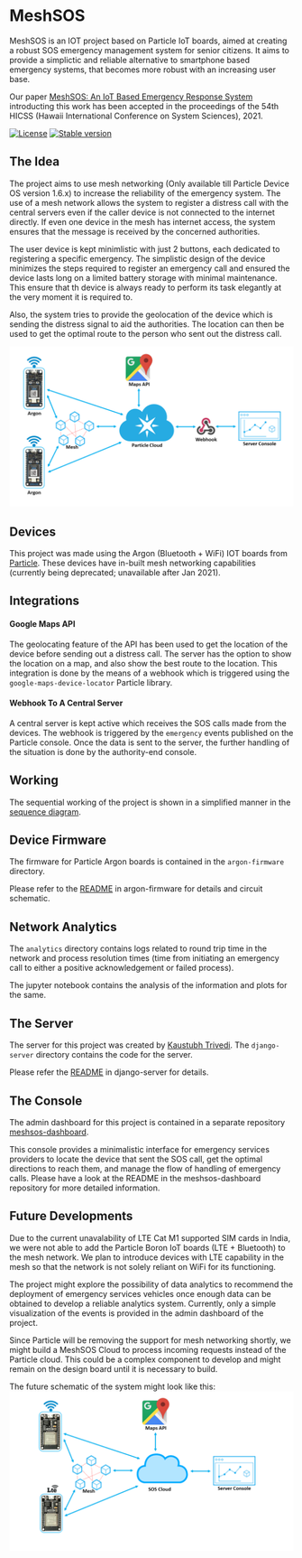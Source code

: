 # MeshSOS

MeshSOS is an IOT project based on Particle IoT boards, aimed at creating a robust SOS emergency management system for senior citizens. It aims to provide a simplictic and reliable alternative to smartphone based emergency systems, that becomes more robust with an increasing user base.

Our paper [MeshSOS: An IoT Based Emergency Response System](http://hdl.handle.net/10125/71089) introducting this work has been accepted in the proceedings of the 54th HICSS (Hawaii International Conference on System Sciences), 2021.

[![License](https://img.shields.io/github/license/bhavyejain/MeshSOS?style=plastic)](https://opensource.org/licenses/MIT) [![Stable version](https://img.shields.io/badge/Stable_version-v3.0.2-brightgreen.svg?style=plastic)](http://shields.io)

## The Idea
The project aims to use mesh networking (Only available till Particle Device OS version 1.6.x) to increase the reliability of the emergency system.
The use of a mesh network allows the system to register a distress call with the central servers even if the caller device is not connected to the internet directly.
If even one device in the mesh has internet access, the system ensures that the message is received by the concerned authorities.

The user device is kept minimlistic with just 2 buttons, each dedicated to registering a specific emergency. The simplistic design of the device minimizes the steps required to register an emergency call and ensured the device lasts long on a limited battery storage with minimal maintenance. This ensure that th device is always ready to perform its task elegantly at the very moment it is required to.

Also, the system tries to provide the geolocation of the device which is sending the distress signal to aid the authorities. The location can then be used to get the optimal route to the person who sent out the distress call.

<img src="images/schematic.png">

## Devices
This project was made using the Argon (Bluetooth + WiFi) IOT boards from [Particle](https://www.particle.io/).
These devices have in-built mesh networking capabilities (currently being deprecated; unavailable after Jan 2021).

## Integrations

#### Google Maps API
The geolocating feature of the API has been used to get the location of the device before sending out a distress call. The server has the option to show the location on a map, and also show the best route to the location. This integration is done by the means of a webhook which is triggered using the ```google-maps-device-locator``` Particle library.
#### Webhook To A Central Server
A central server is kept active which receives the SOS calls made from the devices. The webhook is triggered by the ```emergency``` events published on the Particle console. Once the data is sent to the server, the further handling of the situation is done by the authority-end console.

## Working
The sequential working of the project is shown in a simplified manner in the [sequence diagram](images/sequence-diagram.png).

## Device Firmware
The firmware for Particle Argon boards is contained in the `argon-firmware` directory. 

Please refer to the [README](argon-firmware/README.md) in argon-firmware for details and circuit schematic.

## Network Analytics
The `analytics` directory contains logs related to round trip time in the network and process resolution times
(time from initiating an emergency call to either a positive acknowledgement or failed process).

The jupyter notebook contains the analysis of the information and plots for the same.

## The Server
The server for this project was created by [Kaustubh Trivedi](https://github.com/codekaust).
The `django-server` directory contains the code for the server.

Please refer the [README](django-server/README.md) in django-server for details.

## The Console
The admin dashboard for this project is contained in a separate repository [meshsos-dashboard](https://github.com/bhavyejain/meshsos-dashboard).

This console provides a minimalistic interface for emergency services providers to locate the device that sent the SOS call, get the optimal directions to reach them, and manage the flow of handling of emergency calls. Please have a look at the README in the meshsos-dashboard repository for more detailed information.

## Future Developments
Due to the current unavalability of LTE Cat M1 supported SIM cards in India, we were not able to add the Particle Boron IoT boards (LTE + Bluetooth) to the mesh network. We plan to introduce devices with LTE capability in the mesh so that the network is not solely reliant on WiFi for its functioning.

The project might explore the possibility of data analytics to recommend the deployment of emergency services vehicles once enough data can be obtained to develop a reliable analytics system. Currently, only a simple visualization of the events is provided in the admin dashboard of the project.

Since Particle will be removing the support for mesh networking shortly, we might build a MeshSOS Cloud to process incoming requests instead of the Particle cloud. This could be a complex component to develop and might remain on the design board until it is necessary to build.

The future schematic of the system might look like this:
<img src="images/schematic_future.png">
